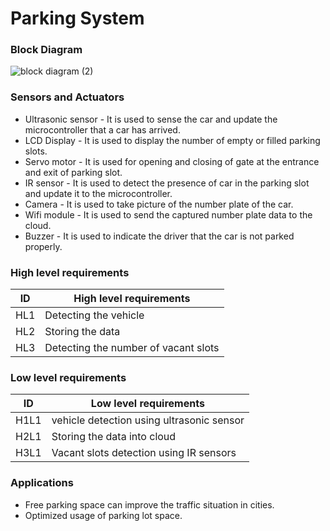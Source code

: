   # Parking System


### Block Diagram
![block diagram (2)](https://user-images.githubusercontent.com/85895650/154804668-5a9ce390-2ced-49ad-895c-5ec3fb5576ad.png)


### Sensors and Actuators

* Ultrasonic sensor - It is used to sense the car and update the microcontroller that a car has arrived.
* LCD Display - It is used to display the number of empty or filled parking slots.
* Servo motor - It is used for opening and closing of gate at the entrance and exit of parking slot.
* IR sensor - It is used to detect the presence of car in the parking slot and update it to the microcontroller.
* Camera - It is used to take picture of the number plate of the car.
* Wifi module - It is used to send the captured number plate data to the cloud.
* Buzzer - It is used to indicate the driver that the car is not parked properly.

### High level requirements

| ID  | High level requirements |
| ------------- | ------------- |
| HL1  |Detecting the vehicle|
| HL2  | Storing the data  |
| HL3  | Detecting the number of vacant slots |

### Low level requirements

| ID  | Low level requirements |
| ------------- | ------------- |
| H1L1  |vehicle detection using ultrasonic sensor|
| H2L1  | Storing the data into cloud  |
| H3L1  | Vacant slots detection using IR sensors |

### Applications
* Free parking space can improve the traffic situation in cities.
* Optimized usage of parking lot space.
